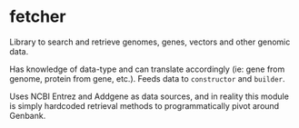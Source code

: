 # fetcher
Library to search and retrieve genomes, genes, vectors and other genomic data.

Has knowledge of data-type and can translate accordingly (ie: gene from genome, protein from gene, etc.).
Feeds data to `constructor` and `builder`.

Uses NCBI Entrez and Addgene as data sources, and in reality this module is simply hardcoded retrieval methods to
programmatically pivot around Genbank.
